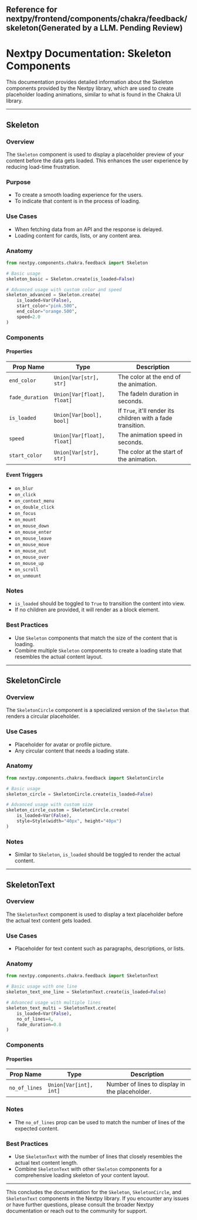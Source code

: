 ##  Reference for nextpy/frontend/components/chakra/feedback/skeleton(Generated by a LLM. Pending Review)

# Nextpy Documentation: Skeleton Components

This documentation provides detailed information about the Skeleton components provided by the Nextpy library, which are used to create placeholder loading animations, similar to what is found in the Chakra UI library.

---

## Skeleton

### Overview

The `Skeleton` component is used to display a placeholder preview of your content before the data gets loaded. This enhances the user experience by reducing load-time frustration.

### Purpose

- To create a smooth loading experience for the users.
- To indicate that content is in the process of loading.

### Use Cases

- When fetching data from an API and the response is delayed.
- Loading content for cards, lists, or any content area.

### Anatomy

```python
from nextpy.components.chakra.feedback import Skeleton

# Basic usage
skeleton_basic = Skeleton.create(is_loaded=False)

# Advanced usage with custom color and speed
skeleton_advanced = Skeleton.create(
    is_loaded=Var(False),
    start_color="pink.500",
    end_color="orange.500",
    speed=2.0
)
```

### Components

#### Properties

| Prop Name      | Type                                | Description                                            |
|----------------|-------------------------------------|--------------------------------------------------------|
| `end_color`    | `Union[Var[str], str]`              | The color at the end of the animation.                 |
| `fade_duration`| `Union[Var[float], float]`          | The fadeIn duration in seconds.                        |
| `is_loaded`    | `Union[Var[bool], bool]`            | If `True`, it'll render its children with a fade transition. |
| `speed`        | `Union[Var[float], float]`          | The animation speed in seconds.                        |
| `start_color`  | `Union[Var[str], str]`              | The color at the start of the animation.               |

#### Event Triggers

- `on_blur`
- `on_click`
- `on_context_menu`
- `on_double_click`
- `on_focus`
- `on_mount`
- `on_mouse_down`
- `on_mouse_enter`
- `on_mouse_leave`
- `on_mouse_move`
- `on_mouse_out`
- `on_mouse_over`
- `on_mouse_up`
- `on_scroll`
- `on_unmount`

### Notes

- `is_loaded` should be toggled to `True` to transition the content into view.
- If no children are provided, it will render as a block element.

### Best Practices

- Use `Skeleton` components that match the size of the content that is loading.
- Combine multiple `Skeleton` components to create a loading state that resembles the actual content layout.

---

## SkeletonCircle

### Overview

The `SkeletonCircle` component is a specialized version of the `Skeleton` that renders a circular placeholder.

### Use Cases

- Placeholder for avatar or profile picture.
- Any circular content that needs a loading state.

### Anatomy

```python
from nextpy.components.chakra.feedback import SkeletonCircle

# Basic usage
skeleton_circle = SkeletonCircle.create(is_loaded=False)

# Advanced usage with custom size
skeleton_circle_custom = SkeletonCircle.create(
    is_loaded=Var(False),
    style=Style(width="40px", height="40px")
)
```

### Notes

- Similar to `Skeleton`, `is_loaded` should be toggled to render the actual content.

---

## SkeletonText

### Overview

The `SkeletonText` component is used to display a text placeholder before the actual text content gets loaded.

### Use Cases

- Placeholder for text content such as paragraphs, descriptions, or lists.

### Anatomy

```python
from nextpy.components.chakra.feedback import SkeletonText

# Basic usage with one line
skeleton_text_one_line = SkeletonText.create(is_loaded=False)

# Advanced usage with multiple lines
skeleton_text_multi = SkeletonText.create(
    is_loaded=Var(False),
    no_of_lines=4,
    fade_duration=0.8
)
```

### Components

#### Properties

| Prop Name      | Type                               | Description                                  |
|----------------|------------------------------------|----------------------------------------------|
| `no_of_lines`  | `Union[Var[int], int]`             | Number of lines to display in the placeholder. |

### Notes

- The `no_of_lines` prop can be used to match the number of lines of the expected content.

### Best Practices

- Use `SkeletonText` with the number of lines that closely resembles the actual text content length.
- Combine `SkeletonText` with other `Skeleton` components for a comprehensive loading skeleton of your content layout.

---

This concludes the documentation for the `Skeleton`, `SkeletonCircle`, and `SkeletonText` components in the Nextpy library. If you encounter any issues or have further questions, please consult the broader Nextpy documentation or reach out to the community for support.